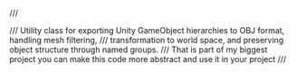 
/// <summary>
/// Utility class for exporting Unity GameObject hierarchies to OBJ format, handling mesh filtering,
/// transformation to world space, and preserving object structure through named groups.
/// That is part of my biggest project you can make this code more abstract and use it in your project
/// </summary>

